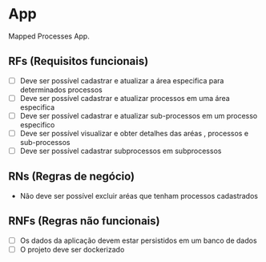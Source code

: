 # App

Mapped Processes App.

## RFs (Requisitos funcionais)

- [ ] Deve ser possível cadastrar e atualizar a área especifica para determinados processos
- [ ] Deve ser possível cadastrar e atualizar processos em uma área especifica
- [ ] Deve ser possível cadastrar e atualizar sub-processos em um processo especifico
- [ ] Deve ser possível visualizar e obter detalhes das aréas , processos e sub-processos
- [ ] Deve ser possível cadastrar subprocessos em subprocessos

## RNs (Regras de negócio)

- Não deve ser possível excluir aréas que tenham processos cadastrados

## RNFs (Regras não funcionais)

- [ ] Os dados da aplicação devem estar persistidos em um banco de dados
- [ ] O projeto deve ser dockerizado

